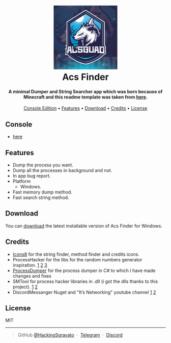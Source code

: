 
<h1 align="center">
  <br>
  <img src="https://github.com/HackingSgravato/ACS-FINDER/blob/0ccf8986a5d004e07686cb453911db22a6cb672b/photo_2021-04-06_15-46-25.jpg" alt="Acs Finder" width="200">
  <br>
  Acs Finder
  <br>
</h1>

<h4 align="center">A minimal Dumper and String Searcher app which was born because of Minecraft and this readme template was taken from <a href="https://github.com/amitmerchant1990/electron-markdownify/blob/master/README.md" target="_blank">here</a>.</h4>

<p align="center">
  <a href="#Console">Console Edition</a> •
  <a href="#Features">Features</a> •
  <a href="#Download">Download</a> •
  <a href="#Credits">Credits</a> •
  <a href="#License">License</a>
</p>

## Console
* [here](https://github.com/HackingSgravato/Acs-Finder-Console)

## Features

* Dump the process you want.
* Dump all the processes in background and not.
* In app bug report.
* Platform
  - Windows.
* Fast memory dump method.
* Fast search string method.


## Download

You can [download](https://github.com/HackingSgravato/ACS-FINDER/releases/tag/v1.9-beta.1) the latest installable version of Acs Finder for Windows.


## Credits

- [Icons8](https://icons8.it/app/windows) for the string finder, method finder and credits icons.
- ProcessHacker for the libs for the random numbers generator inspiration.
    [1](https://github.com/winsiderss/systeminformer)
    [2](https://processhacker.sourceforge.io)
    [3](https://github.com/andyvand/ProcessHacker/tree/master/1.x/trunk)
- [ProcessDumper](https://www.mediafire.com/file/3582e6gyenjghjk/processes_dumper.rar/file) for the process dumper in C# to which I have made changes and fixes
- SMTool for process hacker libraries in .dll (i got the dlls thanks to this project).
    [1](https://github.com/MrCreeper2010/SMTool)
    [2](https://www.mediafire.com/file/u5gjdbuackppk8g/c%2523_PH_libs.rar/file)
- DiscordMessanger Nuget and "It’s Networking" youtube channel
    [1](https://github.com/negrifelipe/DiscordMessenger)
    [2](https://www.youtube.com/watch?v=D6nwwK6zbWU)
    

## License

MIT

---

> GitHub [@HackingSgravato](https://github.com/HackingSgravato) &nbsp;&middot;&nbsp;
> [Telegram](https://t.me/VisualStudio2022) &nbsp;&middot;&nbsp;
> [Discord](https://discord.gg/nJx6tN5rS5)

